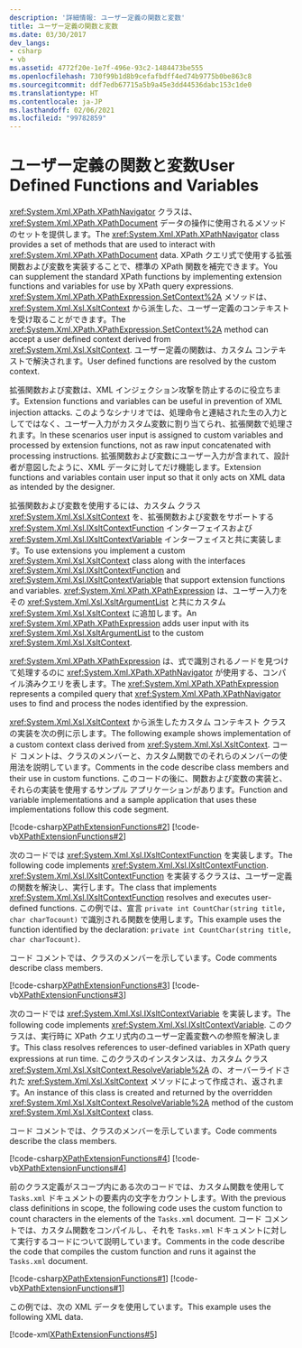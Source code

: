 ```yaml
---
description: '詳細情報: ユーザー定義の関数と変数'
title: ユーザー定義の関数と変数
ms.date: 03/30/2017
dev_langs:
- csharp
- vb
ms.assetid: 4772f20e-1e7f-496e-93c2-1484473be555
ms.openlocfilehash: 730f99b1d8b9cefafbdff4ed74b9775b0be863c8
ms.sourcegitcommit: ddf7edb67715a5b9a45e3dd44536dabc153c1de0
ms.translationtype: HT
ms.contentlocale: ja-JP
ms.lasthandoff: 02/06/2021
ms.locfileid: "99782859"
---
```

# <a name="user-defined-functions-and-variables"></a><span data-ttu-id="47d77-103">ユーザー定義の関数と変数</span><span class="sxs-lookup"><span data-stu-id="47d77-103">User Defined Functions and Variables</span></span>

<span data-ttu-id="47d77-104"><xref:System.Xml.XPath.XPathNavigator> クラスは、<xref:System.Xml.XPath.XPathDocument> データの操作に使用されるメソッドのセットを提供します。</span><span class="sxs-lookup"><span data-stu-id="47d77-104">The <xref:System.Xml.XPath.XPathNavigator> class provides a set of methods that are used to interact with <xref:System.Xml.XPath.XPathDocument> data.</span></span> <span data-ttu-id="47d77-105">XPath クエリ式で使用する拡張関数および変数を実装することで、標準の XPath 関数を補完できます。</span><span class="sxs-lookup"><span data-stu-id="47d77-105">You can supplement the standard XPath functions by implementing extension functions and variables for use by XPath query expressions.</span></span> <span data-ttu-id="47d77-106"><xref:System.Xml.XPath.XPathExpression.SetContext%2A> メソッドは、<xref:System.Xml.Xsl.XsltContext> から派生した、ユーザー定義のコンテキストを受け取ることができます。</span><span class="sxs-lookup"><span data-stu-id="47d77-106">The <xref:System.Xml.XPath.XPathExpression.SetContext%2A> method can accept a user defined context derived from <xref:System.Xml.Xsl.XsltContext>.</span></span> <span data-ttu-id="47d77-107">ユーザー定義の関数は、カスタム コンテキストで解決されます。</span><span class="sxs-lookup"><span data-stu-id="47d77-107">User defined functions are resolved by the custom context.</span></span>  
  
 <span data-ttu-id="47d77-108">拡張関数および変数は、XML インジェクション攻撃を防止するのに役立ちます。</span><span class="sxs-lookup"><span data-stu-id="47d77-108">Extension functions and variables can be useful in prevention of XML injection attacks.</span></span> <span data-ttu-id="47d77-109">このようなシナリオでは、処理命令と連結された生の入力としてではなく、ユーザー入力がカスタム変数に割り当てられ、拡張関数で処理されます。</span><span class="sxs-lookup"><span data-stu-id="47d77-109">In these scenarios user input is assigned to custom variables and processed by extension functions, not as raw input concatenated with processing instructions.</span></span> <span data-ttu-id="47d77-110">拡張関数および変数にユーザー入力が含まれて、設計者が意図したように、XML データに対してだけ機能します。</span><span class="sxs-lookup"><span data-stu-id="47d77-110">Extension functions and variables contain user input so that it only acts on XML data as intended by the designer.</span></span>  
  
 <span data-ttu-id="47d77-111">拡張関数および変数を使用するには、カスタム クラス <xref:System.Xml.Xsl.XsltContext> を、拡張関数および変数をサポートする <xref:System.Xml.Xsl.IXsltContextFunction> インターフェイスおよび <xref:System.Xml.Xsl.IXsltContextVariable> インターフェイスと共に実装します。</span><span class="sxs-lookup"><span data-stu-id="47d77-111">To use extensions you implement a custom <xref:System.Xml.Xsl.XsltContext> class along with the interfaces <xref:System.Xml.Xsl.IXsltContextFunction> and <xref:System.Xml.Xsl.IXsltContextVariable> that support extension functions and variables.</span></span> <span data-ttu-id="47d77-112"><xref:System.Xml.XPath.XPathExpression> は、ユーザー入力をその <xref:System.Xml.Xsl.XsltArgumentList> と共にカスタム <xref:System.Xml.Xsl.XsltContext> に追加します。</span><span class="sxs-lookup"><span data-stu-id="47d77-112">An <xref:System.Xml.XPath.XPathExpression> adds user input with its <xref:System.Xml.Xsl.XsltArgumentList> to the custom <xref:System.Xml.Xsl.XsltContext>.</span></span>  
  
 <span data-ttu-id="47d77-113"><xref:System.Xml.XPath.XPathExpression> は、式で識別されるノードを見つけて処理するのに <xref:System.Xml.XPath.XPathNavigator> が使用する、コンパイル済みクエリを表します。</span><span class="sxs-lookup"><span data-stu-id="47d77-113">The <xref:System.Xml.XPath.XPathExpression> represents a compiled query that <xref:System.Xml.XPath.XPathNavigator> uses to find and process the nodes identified by the expression.</span></span>  
  
 <span data-ttu-id="47d77-114"><xref:System.Xml.Xsl.XsltContext> から派生したカスタム コンテキスト クラスの実装を次の例に示します。</span><span class="sxs-lookup"><span data-stu-id="47d77-114">The following example shows implementation of a custom context class derived from <xref:System.Xml.Xsl.XsltContext>.</span></span> <span data-ttu-id="47d77-115">コード コメントは、クラスのメンバーと、カスタム関数でのそれらのメンバーの使用法を説明しています。</span><span class="sxs-lookup"><span data-stu-id="47d77-115">Comments in the code describe class members and their use in custom functions.</span></span> <span data-ttu-id="47d77-116">このコードの後に、関数および変数の実装と、それらの実装を使用するサンプル アプリケーションがあります。</span><span class="sxs-lookup"><span data-stu-id="47d77-116">Function and variable implementations and a sample application that uses these implementations follow this code segment.</span></span>  
  
 [!code-csharp[XPathExtensionFunctions#2](../../../../samples/snippets/csharp/VS_Snippets_Data/xpathextensionfunctions/cs/xpathextensionfunctions.cs#2)]
 [!code-vb[XPathExtensionFunctions#2](../../../../samples/snippets/visualbasic/VS_Snippets_Data/xpathextensionfunctions/vb/xpathextensionfunctions.vb#2)]  
  
 <span data-ttu-id="47d77-117">次のコードでは <xref:System.Xml.Xsl.IXsltContextFunction> を実装します。</span><span class="sxs-lookup"><span data-stu-id="47d77-117">The following code implements <xref:System.Xml.Xsl.IXsltContextFunction>.</span></span> <span data-ttu-id="47d77-118"><xref:System.Xml.Xsl.IXsltContextFunction> を実装するクラスは、ユーザー定義の関数を解決し、実行します。</span><span class="sxs-lookup"><span data-stu-id="47d77-118">The class that implements <xref:System.Xml.Xsl.IXsltContextFunction> resolves and executes user-defined functions.</span></span> <span data-ttu-id="47d77-119">この例では、宣言 `private int CountChar(string title, char charTocount)` で識別される関数を使用します。</span><span class="sxs-lookup"><span data-stu-id="47d77-119">This example uses the function identified by the declaration: `private int CountChar(string title, char charTocount)`.</span></span>  
  
 <span data-ttu-id="47d77-120">コード コメントでは、クラスのメンバーを示しています。</span><span class="sxs-lookup"><span data-stu-id="47d77-120">Code comments describe class members.</span></span>  
  
 [!code-csharp[XPathExtensionFunctions#3](../../../../samples/snippets/csharp/VS_Snippets_Data/xpathextensionfunctions/cs/xpathextensionfunctions.cs#3)]
 [!code-vb[XPathExtensionFunctions#3](../../../../samples/snippets/visualbasic/VS_Snippets_Data/xpathextensionfunctions/vb/xpathextensionfunctions.vb#3)]  
  
 <span data-ttu-id="47d77-121">次のコードでは <xref:System.Xml.Xsl.IXsltContextVariable> を実装します。</span><span class="sxs-lookup"><span data-stu-id="47d77-121">The following code implements <xref:System.Xml.Xsl.IXsltContextVariable>.</span></span> <span data-ttu-id="47d77-122">このクラスは、実行時に XPath クエリ式内のユーザー定義変数への参照を解決します。</span><span class="sxs-lookup"><span data-stu-id="47d77-122">This class resolves references to user-defined variables in XPath query expressions at run time.</span></span> <span data-ttu-id="47d77-123">このクラスのインスタンスは、カスタム クラス <xref:System.Xml.Xsl.XsltContext.ResolveVariable%2A> の、オーバーライドされた <xref:System.Xml.Xsl.XsltContext> メソッドによって作成され、返されます。</span><span class="sxs-lookup"><span data-stu-id="47d77-123">An instance of this class is created and returned by the overridden <xref:System.Xml.Xsl.XsltContext.ResolveVariable%2A> method of the custom <xref:System.Xml.Xsl.XsltContext> class.</span></span>  
  
 <span data-ttu-id="47d77-124">コード コメントでは、クラスのメンバーを示しています。</span><span class="sxs-lookup"><span data-stu-id="47d77-124">Code comments describe the class members.</span></span>  
  
 [!code-csharp[XPathExtensionFunctions#4](../../../../samples/snippets/csharp/VS_Snippets_Data/xpathextensionfunctions/cs/xpathextensionfunctions.cs#4)]
 [!code-vb[XPathExtensionFunctions#4](../../../../samples/snippets/visualbasic/VS_Snippets_Data/xpathextensionfunctions/vb/xpathextensionfunctions.vb#4)]  
  
 <span data-ttu-id="47d77-125">前のクラス定義がスコープ内にある次のコードでは、カスタム関数を使用して `Tasks.xml` ドキュメントの要素内の文字をカウントします。</span><span class="sxs-lookup"><span data-stu-id="47d77-125">With the previous class definitions in scope, the following code uses the custom function to count characters in the elements of the `Tasks.xml` document.</span></span> <span data-ttu-id="47d77-126">コード コメントでは、カスタム関数をコンパイルし、それを `Tasks.xml` ドキュメントに対して実行するコードについて説明しています。</span><span class="sxs-lookup"><span data-stu-id="47d77-126">Comments in the code describe the code that compiles the custom function and runs it against the `Tasks.xml` document.</span></span>  
  
 [!code-csharp[XPathExtensionFunctions#1](../../../../samples/snippets/csharp/VS_Snippets_Data/xpathextensionfunctions/cs/xpathextensionfunctions.cs#1)]
 [!code-vb[XPathExtensionFunctions#1](../../../../samples/snippets/visualbasic/VS_Snippets_Data/xpathextensionfunctions/vb/xpathextensionfunctions.vb#1)]  
  
 <span data-ttu-id="47d77-127">この例では、次の XML データを使用しています。</span><span class="sxs-lookup"><span data-stu-id="47d77-127">This example uses the following XML data.</span></span>  
  
 [!code-xml[XPathExtensionFunctions#5](../../../../samples/snippets/xml/VS_Snippets_Data/xpathextensionfunctions/XML/tasks.xml#5)]
